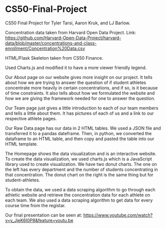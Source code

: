 # CS50-Final-Project
CS50 Final Project for Tyler Tarsi, Aaron Kruk, and LJ Barlow.

Concentration data taken from Harvard Open Data Project. Link: https://github.com/Harvard-Open-Data-Project/harvard-data/blob/master/concentrations-and-class-enrollment/Concentration%20Data.csv

HTML/Flask Skeleton taken from CS50 Finance.

Used Charts.js and modified it to have a more viewer friendly legend.


Our About page on our website gives more insight on our project. It tells about how we are trying to answer the question of if
student athletes concentrate more heavily in certain concentrations, and if so, is it because of time constraints. It also tells
about how we formulated the website and how we are giving the framework needed for one to answer the question.


Our Team page just gives a little introduction to each of our team members and tells a little about them. It has pictures of each of
us and a link to our respective athlete pages.

Our Raw Data page has our data in 2 HTML tables. We used a JSON file and transferred it to a pandas dateframe. Then, in python,
we converted the dataframe to an HTML table, and then copy and pasted the table into our HTML template.


The Homepage shows the data visualization and is an interactive website. To create the data visualization, we used charts.js which
is a JavaScript library used to create visualization. We have two donut charts. The one on the left has every department and the
number of students concentrating in that concentration. The donut chart on the right is the same thing but for student-athletes.


To obtain the data, we used a data scraping algorithm to go through each athletic website and retrieve the concentration data
for each athlete on each team. We also used a data scraping algorithm to get data for every course time from the registar.


Our final presentation can be seen at: https://www.youtube.com/watch?v=y_JjeK6I0P8&feature=youtu.be

